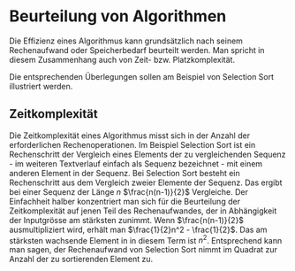 # Beurteilung von Algorithmen

Die Effizienz eines Algorithmus kann grundsätzlich nach seinem
Rechenaufwand oder Speicherbedarf beurteilt werden. Man spricht in
diesem Zusammenhang auch von Zeit- bzw. Platzkomplexität.

Die entsprechenden Überlegungen sollen am Beispiel von Selection Sort
illustriert werden.

## Zeitkomplexität

Die Zeitkomplexität eines Algorithmus misst sich in der Anzahl der
erforderlichen Rechenoperationen. Im Beispiel Selection Sort ist ein
Rechenschritt der Vergleich eines Elements der zu vergleichenden Sequenz
\- im weiteren Textverlauf einfach als Sequenz bezeichnet - mit einem
anderen Element in der Sequenz. Bei Selection Sort besteht ein
Rechenschritt aus dem Vergleich zweier Elemente der Sequenz. 
Das ergibt bei einer Sequenz der Länge $n$ $\frac{n(n-1)}{2}$
Vergleiche. Der Einfachheit halber konzentriert man sich für die
Beurteilung der Zeitkomplexität auf jenen Teil des Rechenaufwandes, der
in Abhängigkeit der Inputgrösse am stärksten zunimmt. Wenn
$\frac{n(n-1)}{2}$ ausmultipliziert wird, erhält man $\frac{1}{2}n^2 -
\frac{1}{2}$. Das am stärksten wachsende Element in in diesem Term ist
$n^2$. Entsprechend kann man sagen, der Rechenaufwand von Selection Sort
nimmt im Quadrat zur Anzahl der zu sortierenden Element zu.
